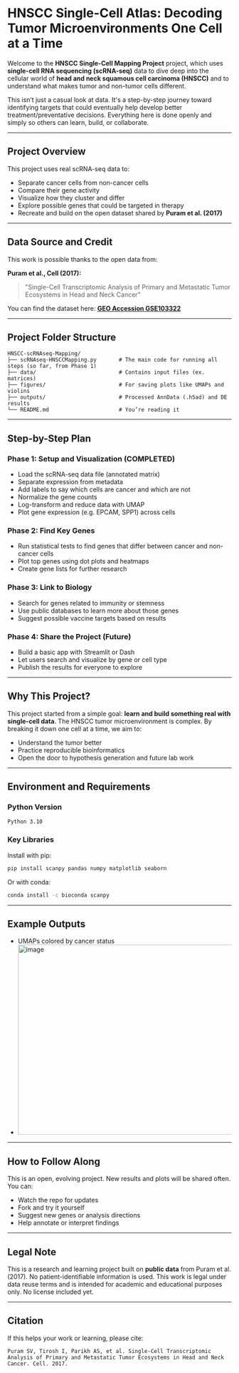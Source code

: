 # HNSCC Single-Cell Atlas: Decoding Tumor Microenvironments One Cell at a Time

Welcome to the **HNSCC Single-Cell Mapping Project** project, which uses **single-cell RNA sequencing (scRNA-seq)** data to dive deep into the cellular world of **head and neck squamous cell carcinoma (HNSCC)** and to understand what makes tumor and non-tumor cells different.

This isn’t just a casual look at data. It's a step-by-step journey toward identifying targets that could eventually help develop better treatment/preventative decisions. Everything here is done openly and simply so others can learn, build, or collaborate.

---

## Project Overview

This project uses real scRNA-seq data to:

- Separate cancer cells from non-cancer cells
- Compare their gene activity
- Visualize how they cluster and differ
- Explore possible genes that could be targeted in therapy
- Recreate and build on the open dataset shared by **Puram et al. (2017)**

---

## Data Source and Credit

This work is possible thanks to the open data from:

**Puram et al., Cell (2017):**

> "Single-Cell Transcriptomic Analysis of Primary and Metastatic Tumor Ecosystems in Head and Neck Cancer"

You can find the dataset here: [**GEO Accession GSE103322**](https://www.ncbi.nlm.nih.gov/geo/query/acc.cgi?acc=GSE103322)

---

## Project Folder Structure

```
HNSCC-scRNAseq-Mapping/
├── scRNAseq-HNSCCMapping.py       # The main code for running all steps (so far, from Phase 1)
├── data/                          # Contains input files (ex. matrices)
├── figures/                       # For saving plots like UMAPs and violins
├── outputs/                       # Processed AnnData (.h5ad) and DE results
└── README.md                      # You’re reading it
```

---

## Step-by-Step Plan

### Phase 1: Setup and Visualization (COMPLETED)

- Load the scRNA-seq data file (annotated matrix)
- Separate expression from metadata
- Add labels to say which cells are cancer and which are not
- Normalize the gene counts
- Log-transform and reduce data with UMAP
- Plot gene expression (e.g. EPCAM, SPP1) across cells

### Phase 2: Find Key Genes

- Run statistical tests to find genes that differ between cancer and non-cancer cells
- Plot top genes using dot plots and heatmaps
- Create gene lists for further research

### Phase 3: Link to Biology

- Search for genes related to immunity or stemness
- Use public databases to learn more about those genes
- Suggest possible vaccine targets based on results

### Phase 4: Share the Project (Future)

- Build a basic app with Streamlit or Dash
- Let users search and visualize by gene or cell type
- Publish the results for everyone to explore

---

## Why This Project?

This project started from a simple goal: **learn and build something real with single-cell data**. The HNSCC tumor microenvironment is complex. By breaking it down one cell at a time, we aim to:

- Understand the tumor better
- Practice reproducible bioinformatics
- Open the door to hypothesis generation and future lab work

---

## Environment and Requirements

### Python Version

```
Python 3.10 
```

### Key Libraries

Install with pip:

```bash
pip install scanpy pandas numpy matplotlib seaborn
```

Or with conda:

```bash
conda install -c bioconda scanpy
```

---

## Example Outputs

- UMAPs colored by cancer status
- <img width="683" height="426" alt="image" src="https://github.com/user-attachments/assets/2b431cd8-9576-43a2-9e71-457517eb952f" />

---

## How to Follow Along

This is an open, evolving project. New results and plots will be shared often. You can:

- Watch the repo for updates
- Fork and try it yourself
- Suggest new genes or analysis directions
- Help annotate or interpret findings

---

## Legal Note

This is a research and learning project built on **public data** from Puram et al. (2017). No patient-identifiable information is used. This work is legal under data reuse terms and is intended for academic and educational purposes only. No license included yet.

---

## Citation

If this helps your work or learning, please cite:

```
Puram SV, Tirosh I, Parikh AS, et al. Single-Cell Transcriptomic Analysis of Primary and Metastatic Tumor Ecosystems in Head and Neck Cancer. Cell. 2017.
```
